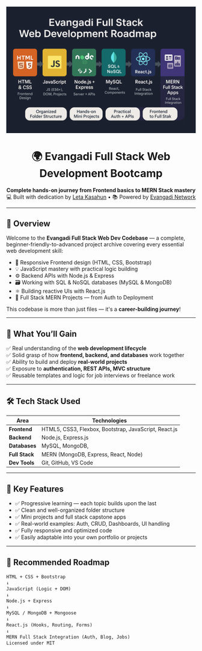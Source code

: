 <p align="center">
  <img src="image.png" alt="Evangadi Full Stack Roadmap Banner" />
</p>

<h1 align="center">🌍 Evangadi Full Stack Web Development Bootcamp</h1>
<p align="center">
  <b>Complete hands-on journey from Frontend basics to MERN Stack mastery</b><br/>
  💻 Built with dedication by <a href="https://github.com/Leta-Kasahun" target="_blank">Leta Kasahun</a> • 📚 Powered by <a href="https://www.evangadi.com" target="_blank">Evangadi Network</a>
</p>

---

## 🚀 Overview

Welcome to the **Evangadi Full Stack Web Dev Codebase** — a complete, beginner-friendly-to-advanced project archive covering every essential web development skill:

- 🎨 Responsive Frontend design (HTML, CSS, Bootstrap)
- 💡 JavaScript mastery with practical logic building
- ⚙️ Backend APIs with Node.js & Express
- 🗃️ Working with SQL & NoSQL databases (MySQL & MongoDB)
- ⚛️ Building reactive UIs with React.js
- 🔗 Full Stack MERN Projects — from Auth to Deployment

This codebase is more than just files — it's a **career-building journey**!

---

## 🧠 What You’ll Gain

✅ Real understanding of the **web development lifecycle**  
✅ Solid grasp of how **frontend, backend, and databases** work together  
✅ Ability to build and deploy **real-world projects**  
✅ Exposure to **authentication, REST APIs, MVC structure**  
✅ Reusable templates and logic for job interviews or freelance work

---

## 🛠️ Tech Stack Used

| Area             | Technologies                                                                 |
|------------------|-------------------------------------------------------------------------------|
| **Frontend**      | HTML5, CSS3, Flexbox, Bootstrap, JavaScript, React.js                        |
| **Backend**       | Node.js, Express.js                                                          |
| **Databases**     | MySQL, MongoDB,                                                    |
| **Full Stack**    | MERN (MongoDB, Express, React, Node)                                         |
| **Dev Tools**     | Git, GitHub, VS Code                             |

---

## 🌟 Key Features

- ✅ Progressive learning — each topic builds upon the last
- ✅ Clean and well-organized folder structure
- ✅ Mini projects and full stack capstone apps
- ✅ Real-world examples: Auth, CRUD, Dashboards, UI handling
- ✅ Fully responsive and optimized code
- ✅ Easily adaptable into your own portfolio or projects

---

## 📌 Recommended Roadmap

```plaintext
HTML + CSS + Bootstrap
↓
JavaScript (Logic + DOM)
↓
Node.js + Express
↓
MySQL / MongoDB + Mongoose
↓
React.js (Hooks, Routing, Forms)
↓
MERN Full Stack Integration (Auth, Blog, Jobs)
Licensed under MIT
